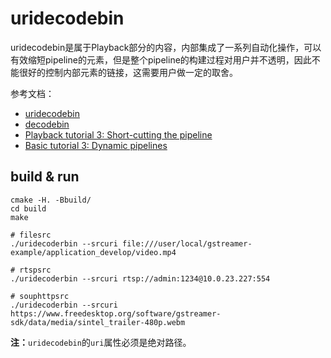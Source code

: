 <!--
 * @Description: README of uridecodebin
 * @version: 1.0
 * @Author: Ricardo Lu<shenglu1202@163.com>
 * @Date: 2021-08-27 08:09:29
 * @LastEditors: Please set LastEditors
 * @LastEditTime: 2021-09-03 23:55:45
-->
# uridecodebin

uridecodebin是属于Playback部分的内容，内部集成了一系列自动化操作，可以有效缩短pipeline的元素，但是整个pipeline的构建过程对用户并不透明，因此不能很好的控制内部元素的链接，这需要用户做一定的取舍。

参考文档：
- [uridecodebin](https://gstreamer.freedesktop.org/documentation/playback/uridecodebin.html?gi-language=c#uridecodebin-page)
- [decodebin](https://gstreamer.freedesktop.org/documentation/playback/decodebin.html?gi-language=c#decodebin-page)
- [Playback tutorial 3: Short-cutting the pipeline](https://gstreamer.freedesktop.org/documentation/tutorials/playback/short-cutting-the-pipeline.html#)
- [Basic tutorial 3: Dynamic pipelines](https://thiblahute.github.io/GStreamer-doc/tutorials/basic/dynamic-pipelines.html?gi-language=c)

## build & run
```shell
cmake -H. -Bbuild/
cd build
make

# filesrc
./uridecoderbin --srcuri file:///user/local/gstreamer-example/application_develop/video.mp4

# rtspsrc
./uridecoderbin --srcuri rtsp://admin:1234@10.0.23.227:554

# souphttpsrc
./uridecoderbin --srcuri https://www.freedesktop.org/software/gstreamer-sdk/data/media/sintel_trailer-480p.webm
```
**注：**`uridecodebin`的`uri`属性必须是绝对路径。